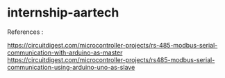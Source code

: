 # internship-aartech


References :

https://circuitdigest.com/microcontroller-projects/rs-485-modbus-serial-communication-with-arduino-as-master
https://circuitdigest.com/microcontroller-projects/rs485-modbus-serial-communication-using-arduino-uno-as-slave

